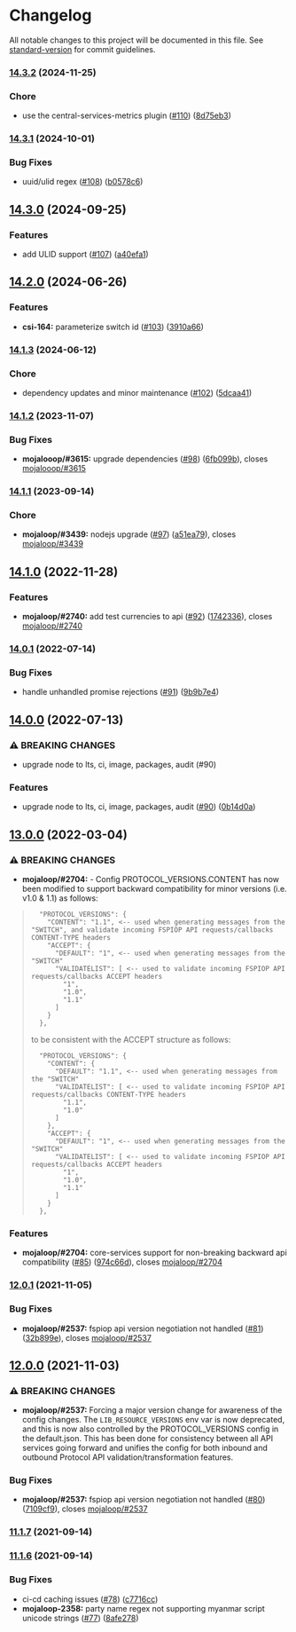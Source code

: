 # Changelog

All notable changes to this project will be documented in this file. See [standard-version](https://github.com/conventional-changelog/standard-version) for commit guidelines.

### [14.3.2](https://github.com/mojaloop/transaction-requests-service/compare/v14.3.1...v14.3.2) (2024-11-25)


### Chore

* use the central-services-metrics plugin ([#110](https://github.com/mojaloop/transaction-requests-service/issues/110)) ([8d75eb3](https://github.com/mojaloop/transaction-requests-service/commit/8d75eb312b50e8d798fe7f23794ae8f7bb6f892d))

### [14.3.1](https://github.com/mojaloop/transaction-requests-service/compare/v14.3.0...v14.3.1) (2024-10-01)


### Bug Fixes

* uuid/ulid regex ([#108](https://github.com/mojaloop/transaction-requests-service/issues/108)) ([b0578c6](https://github.com/mojaloop/transaction-requests-service/commit/b0578c64fcda3f187df0ede5a0c8c2b17def1f4b))

## [14.3.0](https://github.com/mojaloop/transaction-requests-service/compare/v14.2.0...v14.3.0) (2024-09-25)


### Features

* add ULID support ([#107](https://github.com/mojaloop/transaction-requests-service/issues/107)) ([a40efa1](https://github.com/mojaloop/transaction-requests-service/commit/a40efa13b5e1d990231e386f1921aab3929b729f))

## [14.2.0](https://github.com/mojaloop/transaction-requests-service/compare/v14.1.3...v14.2.0) (2024-06-26)


### Features

* **csi-164:** parameterize switch id ([#103](https://github.com/mojaloop/transaction-requests-service/issues/103)) ([3910a66](https://github.com/mojaloop/transaction-requests-service/commit/3910a66c5512bba003140579d6a33a7d893d11d7))

### [14.1.3](https://github.com/mojaloop/transaction-requests-service/compare/v14.1.2...v14.1.3) (2024-06-12)


### Chore

* dependency updates and minor maintenance ([#102](https://github.com/mojaloop/transaction-requests-service/issues/102)) ([5dcaa41](https://github.com/mojaloop/transaction-requests-service/commit/5dcaa419b9adba10a3956996b7e72272b5672eec))

### [14.1.2](https://github.com/mojaloop/transaction-requests-service/compare/v14.1.1...v14.1.2) (2023-11-07)


### Bug Fixes

* **mojalooop/#3615:** upgrade dependencies ([#98](https://github.com/mojaloop/transaction-requests-service/issues/98)) ([6fb099b](https://github.com/mojaloop/transaction-requests-service/commit/6fb099b98a544c866a4cde25614edeecaddb1675)), closes [mojalooop/#3615](https://github.com/mojalooop/transaction-requests-service/issues/3615)

### [14.1.1](https://github.com/mojaloop/transaction-requests-service/compare/v14.1.0...v14.1.1) (2023-09-14)


### Chore

* **mojaloop/#3439:** nodejs upgrade ([#97](https://github.com/mojaloop/transaction-requests-service/issues/97)) ([a51ea79](https://github.com/mojaloop/transaction-requests-service/commit/a51ea79b8e7cd102190a0ee5fc49eb05b810a194)), closes [mojaloop/#3439](https://github.com/mojaloop/project/issues/3439)

## [14.1.0](https://github.com/mojaloop/transaction-requests-service/compare/v14.0.1...v14.1.0) (2022-11-28)


### Features

* **mojaloop/#2740:** add test currencies to api ([#92](https://github.com/mojaloop/transaction-requests-service/issues/92)) ([1742336](https://github.com/mojaloop/transaction-requests-service/commit/1742336e059a0c401892470c8f91f5ddf5687bff)), closes [mojaloop/#2740](https://github.com/mojaloop/project/issues/2740)

### [14.0.1](https://github.com/mojaloop/transaction-requests-service/compare/v14.0.0...v14.0.1) (2022-07-14)


### Bug Fixes

* handle unhandled promise rejections ([#91](https://github.com/mojaloop/transaction-requests-service/issues/91)) ([9b9b7e4](https://github.com/mojaloop/transaction-requests-service/commit/9b9b7e4e54db84d4928be8cf768b0c386d049067))

## [14.0.0](https://github.com/mojaloop/transaction-requests-service/compare/v13.0.0...v14.0.0) (2022-07-13)


### ⚠ BREAKING CHANGES

* upgrade node to lts, ci, image, packages, audit (#90)

### Features

* upgrade node to lts, ci, image, packages, audit ([#90](https://github.com/mojaloop/transaction-requests-service/issues/90)) ([0b14d0a](https://github.com/mojaloop/transaction-requests-service/commit/0b14d0ad19d64924a4aba6892afd8e893579db33))

## [13.0.0](https://github.com/mojaloop/transaction-requests-service/compare/v12.0.1...v13.0.0) (2022-03-04)


### ⚠ BREAKING CHANGES

* **mojaloop/#2704:** - Config PROTOCOL_VERSIONS.CONTENT has now been modified to support backward compatibility for minor versions (i.e. v1.0 & 1.1) as follows:

> ```
>   "PROTOCOL_VERSIONS": {
>     "CONTENT": "1.1", <-- used when generating messages from the "SWITCH", and validate incoming FSPIOP API requests/callbacks CONTENT-TYPE headers
>     "ACCEPT": {
>       "DEFAULT": "1", <-- used when generating messages from the "SWITCH"
>       "VALIDATELIST": [ <-- used to validate incoming FSPIOP API requests/callbacks ACCEPT headers
>         "1",
>         "1.0",
>         "1.1"
>       ]
>     }
>   },
> ```
> 
> to be consistent with the ACCEPT structure as follows:
> 
> ```
>   "PROTOCOL_VERSIONS": {
>     "CONTENT": {
>       "DEFAULT": "1.1", <-- used when generating messages from the "SWITCH"
>       "VALIDATELIST": [ <-- used to validate incoming FSPIOP API requests/callbacks CONTENT-TYPE headers
>         "1.1",
>         "1.0"
>       ]
>     },
>     "ACCEPT": {
>       "DEFAULT": "1", <-- used when generating messages from the "SWITCH"
>       "VALIDATELIST": [ <-- used to validate incoming FSPIOP API requests/callbacks ACCEPT headers
>         "1",
>         "1.0",
>         "1.1"
>       ]
>     }
>   },
> ```

### Features

* **mojaloop/#2704:** core-services support for non-breaking backward api compatibility ([#85](https://github.com/mojaloop/transaction-requests-service/issues/85)) ([974c66d](https://github.com/mojaloop/transaction-requests-service/commit/974c66d517bc0e6becb6fe3c340dfe0b5eca303e)), closes [mojaloop/#2704](https://github.com/mojaloop/project/issues/2704)

### [12.0.1](https://github.com/mojaloop/transaction-requests-service/compare/v12.0.0...v12.0.1) (2021-11-05)


### Bug Fixes

* **mojaloop/#2537:** fspiop api version negotiation not handled ([#81](https://github.com/mojaloop/transaction-requests-service/issues/81)) ([32b899e](https://github.com/mojaloop/transaction-requests-service/commit/32b899e3784d72b3aa452d09e9f2bfc044fe0aa8)), closes [mojaloop/#2537](https://github.com/mojaloop/project/issues/2537)

## [12.0.0](https://github.com/mojaloop/transaction-requests-service/compare/v11.1.7...v12.0.0) (2021-11-03)


### ⚠ BREAKING CHANGES

* **mojaloop/#2537:** Forcing a major version change for awareness of the config changes. The `LIB_RESOURCE_VERSIONS` env var is now deprecated, and this is now also controlled by the PROTOCOL_VERSIONS config in the default.json. This has been done for consistency between all API services going forward and unifies the config for both inbound and outbound Protocol API validation/transformation features.

### Bug Fixes

* **mojaloop/#2537:** fspiop api version negotiation not handled ([#80](https://github.com/mojaloop/transaction-requests-service/issues/80)) ([7109cf9](https://github.com/mojaloop/transaction-requests-service/commit/7109cf9fe3fe773b048da0bf5772172ff9dd438c)), closes [mojaloop/#2537](https://github.com/mojaloop/project/issues/2537)

### [11.1.7](https://github.com/mojaloop/transaction-requests-service/compare/v11.1.6...v11.1.7) (2021-09-14)

### [11.1.6](https://github.com/mojaloop/transaction-requests-service/compare/v11.1.5...v11.1.6) (2021-09-14)


### Bug Fixes

* ci-cd caching issues ([#78](https://github.com/mojaloop/transaction-requests-service/issues/78)) ([c7716cc](https://github.com/mojaloop/transaction-requests-service/commit/c7716cca1acb96ab6a4fc64af5ce8bec47d434d3))
* **mojaloop-2358:** party name regex not supporting myanmar script unicode strings ([#77](https://github.com/mojaloop/transaction-requests-service/issues/77)) ([8afe278](https://github.com/mojaloop/transaction-requests-service/commit/8afe278ebf4366937ca777e1a9876a89b8cf7483))
